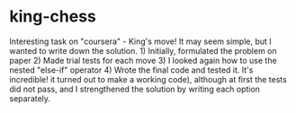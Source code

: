 # king-chess
Interesting task on "coursera" - King's move! It may seem simple, but I wanted to write down the solution. 1) Initially, formulated the problem on paper 2) Made trial tests for each move 3) I looked again how to use the nested "else-if" operator 4) Wrote the final code and tested it. It's incredible! it turned out to make a working code), although at first the tests did not pass, and I strengthened the solution by writing each option separately.
